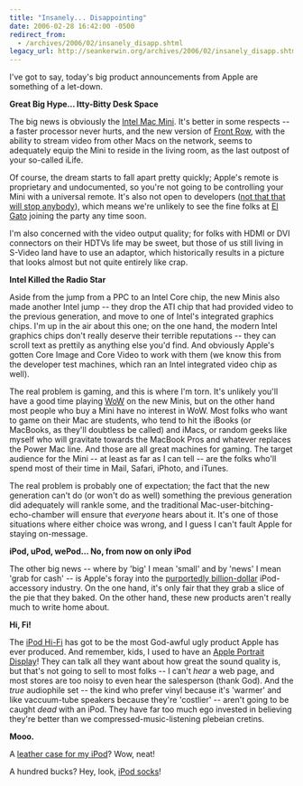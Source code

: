 ```yaml
---
title: "Insanely... Disappointing"
date: 2006-02-28 16:42:00 -0500
redirect_from:
  - /archives/2006/02/insanely_disapp.shtml
legacy_url: http://seankerwin.org/archives/2006/02/insanely_disapp.shtml
---
```

I've got to say, today's big product announcements from Apple are something of a let-down.

**Great Big Hype... Itty-Bitty Desk Space**

The big news is obviously the [Intel Mac Mini](http://www.apple.com/macmini/). It's better in some respects -- a faster processor never hurts, and the new version of [Front Row](http://www.apple.com/macmini/frontrow.html), with the ability to stream video from other Macs on the network, seems to adequately equip the Mini to reside in the living room, as the last outpost of your so-called iLife.

Of course, the dream starts to fall apart pretty quickly; Apple's remote is proprietary and undocumented, so you're not going to be controlling your Mini with a universal remote. It's also not open to developers ([not that that will stop anybody](http://cocoadev.com/index.pl?UsingTheAppleRemoteControl)), which means we're unlikely to see the fine folks at [El Gato](http://elgato.com/) joining the party any time soon.

I'm also concerned with the video output quality; for folks with HDMI or DVI connectors on their HDTVs life may be sweet, but those of us still living in S-Video land have to use an adaptor, which historically results in a picture that looks almost but not quite entirely like crap.

**Intel Killed the Radio Star**

Aside from the jump from a PPC to an Intel Core chip, the new Minis also made another Intel jump -- they drop the ATI chip that had provided video to the previous generation, and move to one of Intel's integrated graphics chips. I'm up in the air about this one; on the one hand, the modern Intel graphics chips don't really deserve their terrible reputations -- they can scroll text as prettily as anything else you'd find. And obviously Apple's gotten Core Image and Core Video to work with them (we know this from the developer test machines, which ran an Intel integrated video chip as well).

The real problem is gaming, and this is where I'm torn. It's unlikely you'll have a good time playing [WoW](http://worldofwarcraft.com/) on the new Minis, but on the other hand most people who buy a Mini have no interest in WoW. Most folks who want to game on their Mac are students, who tend to hit the iBooks (or MacBooks, as they'll doubtless be called) and iMacs, or random geeks like myself who will gravitate towards the MacBook Pros and whatever replaces the Power Mac line. And those are all great machines for gaming. The target audience for the Mini -- at least as far as I can tell -- are the folks who'll spend most of their time in Mail, Safari, iPhoto, and iTunes.

The real problem is probably one of expectation; the fact that the new generation can't do (or won't do as well) something the previous generation did adequately will rankle some, and the traditional Mac-user-bitching-echo-chamber will ensure that _everyone_ hears about it. It's one of those situations where either choice was wrong, and I guess I can't fault Apple for staying on-message.

**iPod, uPod, wePod... No, from now on only iPod**

The other big news -- where by 'big' I mean 'small' and by 'news' I mean 'grab for cash' -- is Apple's foray into the [purportedly billion-dollar](http://select.nytimes.com/gst/abstract.html?res=FA0A13FD3D5A0C708CDDAB0894DE404482) iPod-accessory industry. On the one hand, it's only fair that they grab a slice of the pie that they baked. On the other hand, these new products aren't really much to write home about.

**Hi, Fi!**

The [iPod Hi-Fi](http://www.apple.com/ipodhifi/) has got to be the most God-awful ugly product Apple has ever produced. And remember, kids, I used to have an [Apple Portrait Display](http://www.tarosworld.com/apple/old_peripherals/portrait/)! They can talk all they want about how great the sound quality is, but that's not going to sell to most folks -- I can't _hear_ a web page, and most stores are too noisy to even hear the salesperson (thank God). And the _true_ audiophile set -- the kind who prefer vinyl because it's 'warmer' and like vaccuum-tube speakers because they're 'costlier' -- aren't going to be caught _dead_ with an iPod. They have far too much ego invested in believing they're better than we compressed-music-listening plebeian cretins.

**Mooo.**

A [leather case for my iPod](http://store.apple.com/1-800-MY-APPLE/WebObjects/AppleStore?productLearnMore=MA398G/A)? Wow, neat!

A hundred bucks? Hey, look, [iPod socks](http://store.apple.com/1-800-MY-APPLE/WebObjects/AppleStore?productLearnMore=M9720G/A)!
